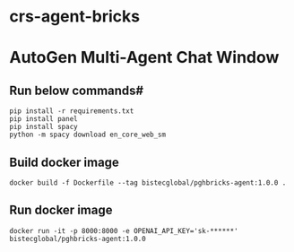 # crs-agent-bricks
# AutoGen Multi-Agent Chat Window

## Run below commands#

```shell
pip install -r requirements.txt
pip install panel
pip install spacy
python -m spacy download en_core_web_sm
```

## Build docker image
```shell
docker build -f Dockerfile --tag bistecglobal/pghbricks-agent:1.0.0 .
```

## Run docker image
```shell
docker run -it -p 8000:8000 -e OPENAI_API_KEY='sk-******' bistecglobal/pghbricks-agent:1.0.0
```
